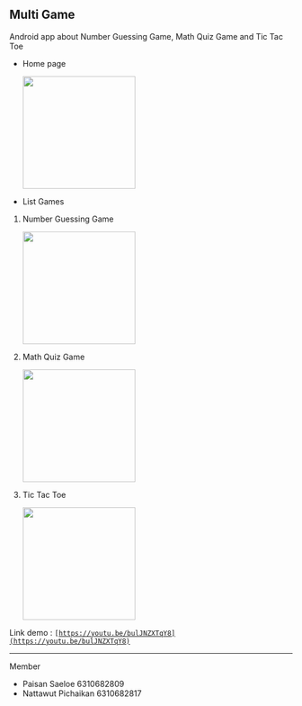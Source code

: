 ## Multi Game
Android app about Number Guessing Game, Math Quiz Game and Tic Tac Toe

- Home page

    <img src="https://user-images.githubusercontent.com/70094208/229465818-a74199b5-37f6-4077-b0a9-a4c8dd98a5ed.png" width="200px">

- List Games
1. Number Guessing Game

    <img src="https://user-images.githubusercontent.com/70094208/229465916-b4cdf111-cf29-42a9-a952-7746c427161f.png" width="200px">
  
2. Math Quiz Game

    <img src="https://user-images.githubusercontent.com/70094208/229466031-9d1afc14-f41c-40ba-ae53-c014b71784f2.png" width="200px">

3. Tic Tac Toe

    <img src="https://user-images.githubusercontent.com/70094208/229466163-8ac1ff15-a593-4c60-bebb-9207d39c27ac.png" width="200px">

Link demo : <code>[https://youtu.be/bulJNZXTqY8](https://youtu.be/bulJNZXTqY8)</code>
<hr>

Member
- Paisan Saeloe 6310682809
- Nattawut Pichaikan 6310682817
